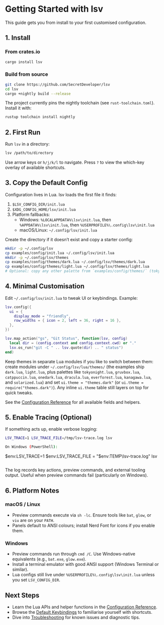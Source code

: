 # Getting Started with lsv

This guide gets you from install to your first customised configuration.

## 1. Install

### From crates.io

```bash
cargo install lsv
```

### Build from source

```bash
git clone https://github.com/SecretDeveloper/lsv
cd lsv
cargo +nightly build --release
```

The project currently pins the nightly toolchain (see `rust-toolchain.toml`). Install it with:

```bash
rustup toolchain install nightly
```

## 2. First Run

Run `lsv` in a directory:

```bash
lsv /path/to/directory
```

Use arrow keys or `h/j/k/l` to navigate. Press `?` to view the which-key overlay of available shortcuts.

## 3. Copy the Default Config

Configuration lives in Lua. lsv loads the first file it finds:

1. `$LSV_CONFIG_DIR/init.lua`
2. `$XDG_CONFIG_HOME/lsv/init.lua`
3. Platform fallbacks:
   - Windows: `%LOCALAPPDATA%\lsv\init.lua`, then `%APPDATA%\lsv\init.lua`, then `%USERPROFILE%\.config\lsv\init.lua`
   - macOS/Linux: `~/.config/lsv/init.lua`

Create the directory if it doesn’t exist and copy a starter config:

```bash
mkdir -p ~/.config/lsv
cp examples/config/init.lua ~/.config/lsv/init.lua
mkdir -p ~/.config/lsv/themes
cp examples/config/themes/dark.lua ~/.config/lsv/themes/dark.lua
cp examples/config/themes/light.lua ~/.config/lsv/themes/light.lua
# Optional: copy any other palette from `examples/config/themes/` (tokyonight, gruvbox, catppuccin, onedark, dracula, everforest, kanagawa, solarized, …).
```

## 4. Minimal Customisation

Edit `~/.config/lsv/init.lua` to tweak UI or keybindings. Example:

```lua
lsv.config({
  ui = {
    display_mode = "friendly",
    row_widths = { icon = 2, left = 36, right = 16 },
  },
})

lsv.map_action("gs", "Git Status", function(lsv, config)
  local dir = (config.context and config.context.cwd) or "."
  lsv.os_run("git -C " .. lsv.quote(dir) .. " status")
end)
```

Keep themes in separate Lua modules if you like to switch between them: create modules under `~/.config/lsv/lua/themes/` (the examples ship `dark.lua`, `light.lua`, plus palettes like `tokyonight.lua`, `gruvbox.lua`, `catppuccin.lua`, `onedark.lua`, `dracula.lua`, `everforest.lua`, `kanagawa.lua`, and `solarized.lua`) and set `ui.theme = "themes.dark"` (or `ui.theme = require("themes.dark")`). Any inline `ui.theme` table still layers on top for quick tweaks.

See the [Configuration Reference](configuration.md) for all available fields and helpers.

## 5. Enable Tracing (Optional)

If something acts up, enable verbose logging:

```bash
LSV_TRACE=1 LSV_TRACE_FILE=/tmp/lsv-trace.log lsv

On Windows (PowerShell):

```
$env:LSV_TRACE=1
$env:LSV_TRACE_FILE = "$env:TEMP\lsv-trace.log"
lsv
```
```

The log records key actions, preview commands, and external tooling output. Useful when preview commands fail (particularly on Windows).

## 6. Platform Notes

### macOS / Linux

- Preview commands execute via `sh -lc`. Ensure tools like `bat`, `glow`, or `viu` are on your `PATH`.
- Panels default to ANSI colours; install Nerd Font for icons if you enable them.

### Windows

- Preview commands run through `cmd /C`. Use Windows-native equivalents (e.g., `bat.exe`, `glow.exe`).
- Install a terminal emulator with good ANSI support (Windows Terminal or similar).
- Lua configs still live under `%USERPROFILE%\.config\lsv\init.lua` unless you set `LSV_CONFIG_DIR`.

## Next Steps

- Learn the Lua APIs and helper functions in the [Configuration Reference](configuration.md).
- Browse the [Default Keybindings](keybindings.md) to familiarise yourself with shortcuts.
- Dive into [Troubleshooting](troubleshooting.md) for known issues and diagnostic tips.

